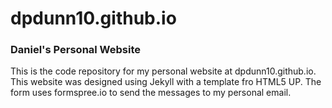 # dpdunn10.github.io
### Daniel's Personal Website
This is the code repository for my personal website at dpdunn10.github.io.
This website was designed using Jekyll with a template fro HTML5 UP.
The form uses formspree.io to send the messages to my personal email.
